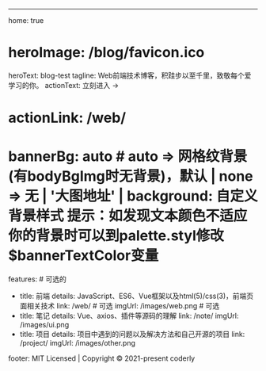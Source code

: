 ---
home: true
# heroImage: /blog/favicon.ico
heroText: blog-test
tagline: Web前端技术博客，积跬步以至千里，致敬每个爱学习的你。
actionText: 立刻进入 →
# actionLink: /web/
# bannerBg: auto # auto => 网格纹背景(有bodyBgImg时无背景)，默认 | none => 无 | '大图地址' | background: 自定义背景样式       提示：如发现文本颜色不适应你的背景时可以到palette.styl修改$bannerTextColor变量

features: # 可选的
  - title: 前端
    details: JavaScript、ES6、Vue框架以及html(5)/css(3)，前端页面相关技术
    link: /web/ # 可选
    imgUrl: /images/web.png # 可选
  - title: 笔记
    details: Vue、axios、插件等源码的理解
    link: /note/
    imgUrl: /images/ui.png
  - title: 项目
    details: 项目中遇到的问题以及解决方法和自己开源的项目
    link: /project/
    imgUrl: /images/other.png

footer: MIT Licensed | Copyright © 2021-present coderly